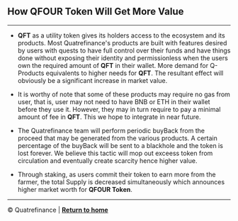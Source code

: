 ## How **QFOUR Token** Will Get More Value

------------------------------------------

- **QFT** as a utility token gives its holders access to the ecosystem and its products. Most Quatrefinance's products are built with features desired by users with quests to have full control over their funds and have things done without exposing their identity and permissionless when the users own the required amount of **QFT** in their wallet. More demand for Q-Products equivalents to higher needs for **QFT**. The resultant effect will obviously be a significant increase in market value.

- It is worthy of note that some of these products may require no gas from user, that is, user may not need to have BNB or ETH in their wallet before they use it. However, they may in turn require to pay a minimal amount of fee in **QFT**. This we hope to integrate in near future.

- The Quatrefinance team will perform periodic buyBack from the proceed that may be generated from the various products. A certain percentage of the buyBack will be sent to a blackhole and the token is lost forever. We believe this tactic will mop out exceess token from circulation and eventually create scarcity hence higher value.

- Through staking, as users commit their token to earn more from the farmer, the total Supply is decreased simultaneously which announces higher market worth for **QFOUR Token**.

--------------------------
:copyright: Quatrefinance | **[Return to home](https://github.com/Quatre-Finance/Q-paper#concept-overview)**